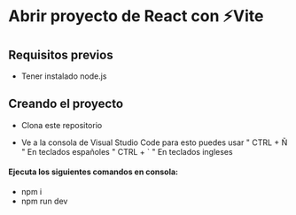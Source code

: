 # Abrir proyecto de React con ⚡Vite

## Requisitos previos

* Tener instalado node.js

## Creando el proyecto

* Clona este repositorio

* Ve a la consola de Visual Studio Code
para esto puedes usar " CTRL + Ñ " En teclados españoles " CTRL + ` " En teclados ingleses

#### Ejecuta los siguientes comandos en consola:

* npm i
* npm run dev
